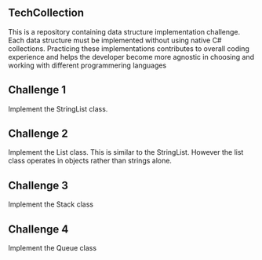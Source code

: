 ## TechCollection
This is a repository containing data structure implementation challenge. Each data structure must be implemented without using native C# collections. Practicing these implementations contributes to overall coding experience and helps the developer become more agnostic in choosing and working with different programmering languages

## Challenge 1

Implement the StringList class. 

## Challenge 2
Implement the List class. This is similar to the StringList. However the list class operates in objects rather than strings alone.

## Challenge 3
Implement the Stack class

## Challenge 4
Implement the Queue class